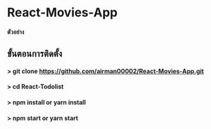 
# React-Movies-App

#### ตัวอย่าง

## ขั้นตอนการติดตั้ง

#### > git clone https://github.com/airman00002/React-Movies-App.git
#### > cd React-Todolist
#### > npm install or yarn install
#### > npm start or yarn start
